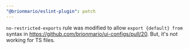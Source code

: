 ```yaml
---
"@brionmario/eslint-plugin": patch
---
```


`no-restricted-exports` rule was modified to allow `export {default} from` syntax in https://github.com/brionmario/ui-configs/pull/20. But, it's not working for TS files.
